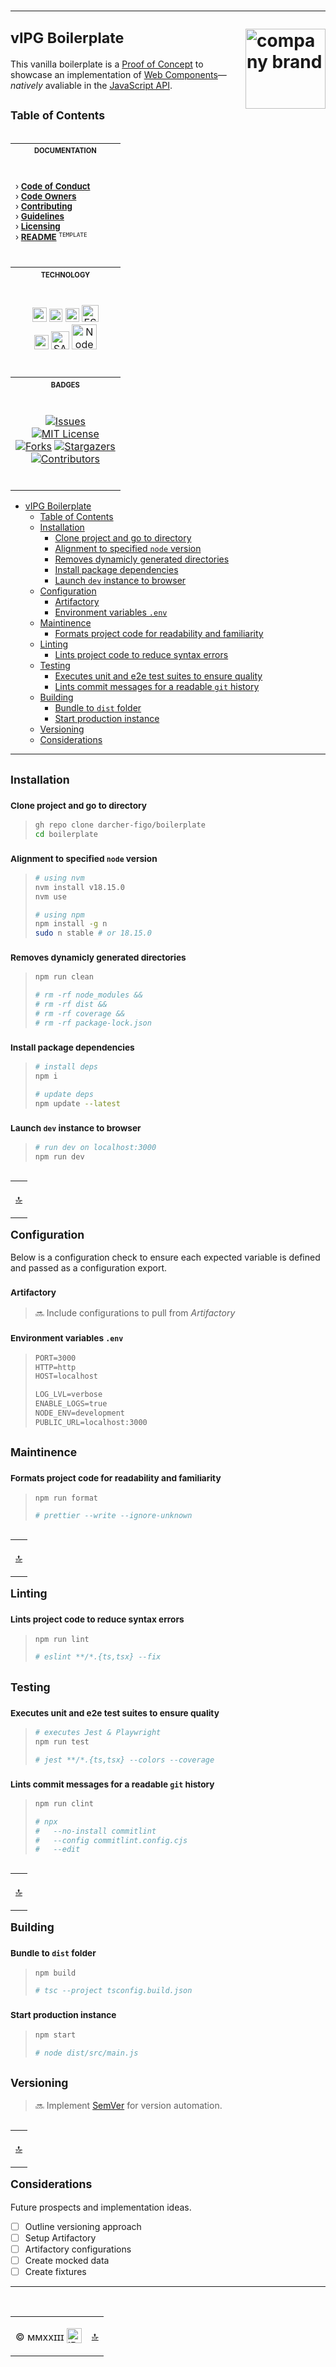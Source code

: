 # <hr /> <sup>vIPG Boilerplate</sup> [<img align="right" alt="company brand" src="./img/logo.lg.svg" width="128">][ipg-url]

<a name="top"></a>

This vanilla boilerplate is a <u>Proof of Concept</u> to showcase an implementation of [Web Components][web-components-url]&mdash;*natively* avaliable in the [JavaScript API][js-api-url].

## <sup>Table of Contents</sup>

<table align="right">
<tr><th scope="col"><sub><sup>DOCUMENTATION</sup></sub></td></tr><tr><td><br />

<sup> &rsaquo; [<b>Code of Conduct</b>](./docs/CODE_OF_CONDUCT.md)<br />
&rsaquo; [<b>Code Owners</b>](./docs/CODEOWNER.md)<br />
&rsaquo; [<b>Contributing</b>](./docs/CONTRIBUTING.md)<br />
&rsaquo; [<b>Guidelines</b>](./docs/README.md)<br />
&rsaquo; [<b>Licensing</b>](./LICENSE.md)<br />
&rsaquo; [<b>README</b>](./docs/README.sample.md) <sup>`TEMPLATE`</sup></sup>
<br /><br /></td></tr>
<tr><th scope="col"><sup><sub>TECHNOLOGY</sub></sup></th></tr><tr><td align="center"><br />

<img alt="HTML5" src="https://upload.wikimedia.org/wikipedia/commons/thumb/3/38/HTML5_Badge.svg/640px-HTML5_Badge.svg.png" width="23"/><!--
--> <img alt="Jest" src="https://cdn.auth0.com/blog/testing-react-with-jest/logo.png" width="21.5" /><!--
--> <img alt="Github" src="https://upload.wikimedia.org/wikipedia/commons/thumb/3/3f/Git_icon.svg/640px-Git_icon.svg.png" width="22" /><!--
--> <img alt="ESLint" src="https://upload.wikimedia.org/wikipedia/commons/thumb/e/e3/ESLint_logo.svg/640px-ESLint_logo.svg.png" width="27" /><br /><!--
--> <img alt="Typescript" src="https://upload.wikimedia.org/wikipedia/commons/thumb/4/4c/Typescript_logo_2020.svg/640px-Typescript_logo_2020.svg.png" width="23" /><!--
--> <img alt="SASS" src="https://upload.wikimedia.org/wikipedia/commons/thumb/9/96/Sass_Logo_Color.svg/640px-Sass_Logo_Color.svg.png" width="29" /><!--
--> <img alt="NodeJS" src="https://upload.wikimedia.org/wikipedia/commons/thumb/d/d9/Node.js_logo.svg/640px-Node.js_logo.svg.png" width="40" >
<br /><br /></td></tr>
<tr><th scope="col"><sup><sub>BADGES</sub></sup></td></tr>

<tr><td align="center"><br />

[![Issues][issues-shield]][issues-url]<br />
[![MIT License][license-shield]][license-url]<br />
[![Forks][forks-shield]][forks-url]
[![Stargazers][stars-shield]][stars-url]<br />
[![Contributors][contributors-shield]][contributors-url]
<br /><br /></th></tr></table>

- [ vIPG Boilerplate ](#-vipg-boilerplate-)
  - [Table of Contents](#table-of-contents)
  - [Installation](#installation)
    - [ Clone project and go to directory](#-clone-project-and-go-to-directory)
    - [ Alignment to specified `node` version](#-alignment-to-specified-node-version)
    - [ Removes dynamicly generated directories](#-removes-dynamicly-generated-directories)
    - [ Install package dependencies](#-install-package-dependencies)
    - [ Launch `dev` instance to browser](#-launch-dev-instance-to-browser)
  - [Configuration](#configuration)
    - [ Artifactory](#-artifactory)
    - [ Environment variables `.env`](#-environment-variables-env)
  - [Maintinence](#maintinence)
    - [ Formats project code for readability and familiarity](#-formats-project-code-for-readability-and-familiarity)
  - [Linting](#linting)
    - [ Lints project code to reduce syntax errors](#-lints-project-code-to-reduce-syntax-errors)
  - [Testing](#testing)
    - [ Executes unit and e2e test suites to ensure quality](#-executes-unit-and-e2e-test-suites-to-ensure-quality)
    - [ Lints commit messages for a readable `git` history](#-lints-commit-messages-for-a-readable-git-history)
  - [Building](#building)
    - [ Bundle to `dist` folder](#-bundle-to-dist-folder)
    - [ Start production instance](#-start-production-instance)
  - [Versioning](#versioning)
  - [Considerations](#considerations)

---

## <sub>Installation</sub>

### <sup> Clone project and go to directory</sup>

> ```sh
> gh repo clone darcher-figo/boilerplate
> cd boilerplate
> ```

### <sup> Alignment to specified `node` version</sup>

> ```sh
> # using nvm
> nvm install v18.15.0
> nvm use
>
> # using npm
> npm install -g n
> sudo n stable # or 18.15.0
> ```

### <sup> Removes dynamicly generated directories</sup>

> ```sh
> npm run clean
>
> # rm -rf node_modules &&
> # rm -rf dist &&
> # rm -rf coverage &&
> # rm -rf package-lock.json
> ```

### <sup> Install package dependencies</sup>

> ```sh
> # install deps
> npm i
>
> # update deps
> npm update --latest
> ```

### <sup> Launch `dev` instance to browser</sup>

> ```sh
> # run dev on localhost:3000
> npm run dev
> ```

<table align="right"><tr><td>

<a href="#top" title="Return to top">:top:</a></td></tr></table>

## <sub>Configuration</sub>

Below is a configuration check to ensure each expected variable is defined and passed as a configuration export.

### <sup> Artifactory

> :soon: Include configurations to pull from *Artifactory*

### <sup> Environment variables `.env`</sup>

> ```txt
> PORT=3000
> HTTP=http
> HOST=localhost
>
> LOG_LVL=verbose
> ENABLE_LOGS=true
> NODE_ENV=development
> PUBLIC_URL=localhost:3000
> ```

## <sub>Maintinence</sub>

### <sup> Formats project code for readability and familiarity</sup>

> ```sh
> npm run format
>
> # prettier --write --ignore-unknown
> ```

<table align="right"><tr><td>

<a href="#top" title="Return to top">:top:</a></td></tr></table>

## <sub>Linting</sub>

### <sup> Lints project code to reduce syntax errors</sup>

> ```sh
> npm run lint
>
> # eslint **/*.{ts,tsx} --fix
> ```

## <sub>Testing</sub>

### <sup> Executes unit and e2e test suites to ensure quality</sup>

> ```sh
> # executes Jest & Playwright
> npm run test
>
> # jest **/*.{ts,tsx} --colors --coverage
> ```

### <sup> Lints commit messages for a readable `git` history</sup>

> ```sh
> npm run clint
>
> # npx
> #   --no-install commitlint
> #   --config commitlint.config.cjs
> #   --edit
> ```

<table align="right"><tr><td>

<a href="#top" title="Return to top">:top:</a></td></tr></table>

## <sub>Building</sub>

### <sup> Bundle to `dist` folder</sup>

> ```sh
> npm build
>
> # tsc --project tsconfig.build.json
> ```

### <sup> Start production instance</sup>

> ```sh
> npm start
>
> # node dist/src/main.js
> ```

## <sub>Versioning</sub>

> :soon: Implement [SemVer][sem-ver-url] for version automation.

<table align="right"><tr><td>

<a href="#top" title="Return to top">:top:</a></td></tr></table>

## <sub>Considerations</sub>

Future prospects and implementation ideas.

- [ ] Outline versioning approach
- [ ] Setup Artifactory
- [ ] Artifactory configurations
- [ ] Create mocked data
- [ ] Create fixtures

---

<br />
<table align="center"><tr><td valign="middle">

&copy; ммххɪɪɪ <img alt="IPG" src="./img/logo.svg" width="24" valign="text-bottom" /></td><td>
<a href="#top" title="Return to top">:top:</a></td></tr></table>

[js-api-url]: https://developer.mozilla.org/en-US/docs/Web/JavaScript
[web-components-url]: https://developer.mozilla.org/en-US/docs/Web/API/Web_components
[ipg-url]: https://www.independencepetgroup.com/
[sem-ver-url]: http://semver.org/
[contributors-shield]: https://img.shields.io/github/contributors/darcher-figo/boilerplate.svg
[contributors-url]: https://github.com/darcher-figo/boilerplate/graphs/contributors
[forks-shield]: https://img.shields.io/github/forks/darcher-figo/boilerplate.svg
[forks-url]: https://github.com/darcher-figo/boilerplate/network/members
[stars-shield]: https://img.shields.io/github/stars/darcher-figo/boilerplate.svg
[stars-url]: https://github.com/darcher-figo/boilerplate/stargazers
[issues-shield]: https://img.shields.io/github/issues/darcher-figo/boilerplate.svg
[issues-url]: https://github.com/darcher-figo/boilerplate/issues
[license-shield]: https://img.shields.io/github/license/darcher-figo/boilerplate.svg
[license-url]: https://github.com/darcher-figo/boilerplate/blob/master/LICENSE.txt